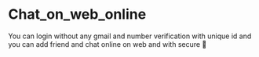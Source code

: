 # Chat_on_web_online
You can login without any gmail and number verification with unique id and you can add friend and chat online on web and with secure 🔐
